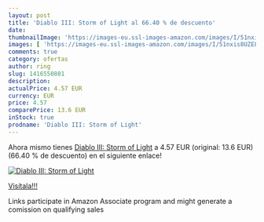 ```yaml
---
layout: post
title: 'Diablo III: Storm of Light al 66.40 % de descuento'
date: 
thumbnailImage: 'https://images-eu.ssl-images-amazon.com/images/I/51nxis8UZEL._SL200_.jpg'
images: [ 'https://images-eu.ssl-images-amazon.com/images/I/51nxis8UZEL._SL200_.jpg' ]
comments: true
category: ofertas
author: ring
slug: 1416550801
description:
actualPrice: 4.57 EUR
currency: EUR
price: 4.57
comparePrice: 13.6 EUR
inStock: true
prodname: 'Diablo III: Storm of Light'
---
```


Ahora mismo tienes [Diablo III: Storm of Light](https://www.amazon.es/dp/1416550801/?tag=tolees-21) a 4.57 EUR (original: 13.6 EUR) (66.40 %  de descuento) en el siguiente enlace!

[![Diablo III: Storm of Light](https://images-eu.ssl-images-amazon.com/images/I/51nxis8UZEL._SL200_.jpg)](https://www.amazon.es/dp/1416550801/?tag=tolees-21)

[Visítala!!!](https://www.amazon.es/dp/1416550801/?tag=tolees-21)

Links participate in Amazon Associate program and might generate a comission on qualifying sales
